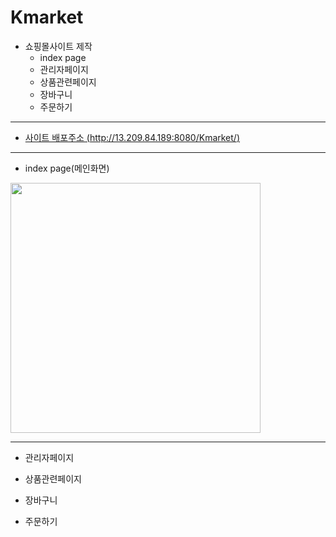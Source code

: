 <h1>Kmarket</h1>

* 쇼핑몰사이트 제작
  * index page
  * 관리자페이지
  * 상품관련페이지
  * 장바구니
  * 주문하기
---

* [사이트 배포주소 (http://13.209.84.189:8080/Kmarket/)](http://13.209.84.189:8080/Kmarket/) <br/>
---

* index page(메인화면)

<img src="https://user-images.githubusercontent.com/88361186/147377370-7c5252b9-33e8-496d-826c-037d05a3bc84.png" width="400" height="400"/>
<br/>

---

* 관리자페이지

* 상품관련페이지

* 장바구니

* 주문하기

